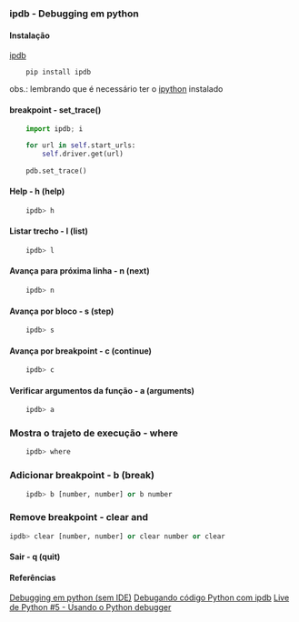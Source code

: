 ### ipdb - Debugging em python

#### Instalação
[ipdb](https://pypi.org/project/ipdb/)
```shell
    pip install ipdb
```
obs.: lembrando que é necessário ter o [ipython](https://pypi.org/project/ipython/) instalado

####  breakpoint - set_trace()
```py
    import ipdb; i

    for url in self.start_urls:
        self.driver.get(url)
        
    pdb.set_trace()
```

#### Help - h (help)
```py
    ipdb> h
```

#### Listar trecho - l (list)
```py
    ipdb> l
```

#### Avança para próxima linha -  n (next)
```py
    ipdb> n
```

#### Avança por bloco -  s (step)
```py
    ipdb> s
```

#### Avança por breakpoint -  c (continue)
```py
    ipdb> c
```

#### Verificar argumentos da função - a (arguments)
```py
    ipdb> a
```

### Mostra o trajeto de execução - where  
```py
    ipdb> where
```

### Adicionar breakpoint - b (break)  
```py
    ipdb> b [number, number] or b number
```

### Remove breakpoint - clear and 
```py 
ipdb> clear [number, number] or clear number or clear 
```

#### Sair - q (quit)
#### Referências
[Debugging em python (sem IDE)](http://pythonclub.com.br/debugging-em-python-sem-ide.html)
[Debugando código Python com ipdb](https://www.youtube.com/watch?v=bUqsUrEEg44)
[Live de Python #5 - Usando o Python debugger](https://www.youtube.com/watch?v=7GnHDfV6KQ8)